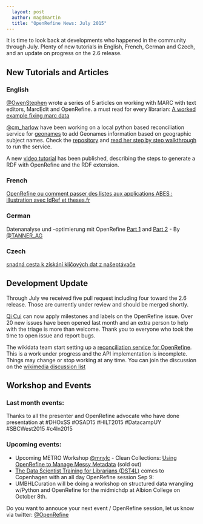 ```yaml
---
  layout: post
  author: magdmartin
  title: "OpenRefine News: July 2015"
---
```


It is time to look back at developments who happened in the community through July. Plenty of new tutorials in English, French, German and Czech, and an update on progress on the 2.6 release.

## New Tutorials and Articles

### English

[@OwenStephen](https://twitter.com/owenstephen) wrote a series of 5 articles on working with MARC with text editors, MarcEdit and OpenRefine. a must read for every librarian: [A worked example fixing marc data](http://www.meanboyfriend.com/overdue_ideas/tag/fixmarc/?orderby=date&order=ASC)

[@cm_harlow](http://twitter.com/cm_harlow) have been working on a local python based reconciliation service for [geonames](http://www.geonames.org/) to add Geonames information based on geographic subject names. Check the [repository](https://github.com/cmh2166/geonames-reconcile) and [read her step by step walkthrough](http://christinaharlow.com/walkthrough-of-geonames-recon-service) to run the service.

A new [video tutorial](http://ow.ly/P5jR1) has been published, describing the steps to generate a RDF with OpenRefine and the RDF extension.

### French

[OpenRefine ou comment passer des listes aux applications ABES : illustration avec IdRef et theses.fr](http://punktokomo.abes.fr/2015/07/10/911/)


### German

Datenanalyse und -optimierung mit OpenRefine
[Part 1](http://www.tanner.de/blog/datenanalyse-und-optimierung-mit-openrefine-1/) and [Part 2](http://www.tanner.de/blog/datenanalyse-und-optimierung-mit-openrefine-2/) - By [@TANNER_AG](http://twitter.com/TANNER_AG)


### Czech

[snadná cesta k získání klíčových dat z našeptávače](http://blog.medio.cz/open-refine-snadna-cesta-k-ziskani-klicovych-dat-z-naseptavace)

## Development Update

Through July we received five pull request including four toward the 2.6 release. Those are currently under review and should be merged shortly.  

[Qi Cui](https://github.com/jackyq2015) can now apply milestones and labels on the OpenRefine issue. Over 20 new issues have been opened last month and an extra person to help with the triage is more than welcome. Thank you to everyone who took the time to open issue and report bugs. 

The wikidata team start setting up a [reconciliation service for OpenRefine](https://tools.wmflabs.org/wikidata-reconcile/). This is a work under progress and the API implementation is incomplete. Things may change or stop working at any time. You can join the discussion on the [wikimedia discussion list](https://lists.wikimedia.org/pipermail/wikidata/2015-July/006776.html)


## Workshop and Events

### Last month events:

Thanks to all the presenter and OpenRefine advocate who have done presentation at #DHOxSS #OSAD15 #HILT2015 #DatacampUY #SBCWest2015 #c4ln2015

### Upcoming events: 

* Upcoming METRO Workshop [@mnylc](http://twitter.com/mnylc) - Clean Collections: [Using OpenRefine to Manage Messy Metadata](http://metro.org/events/659/)
 (sold out) 
* [The Data Scientist Training for Librarians (DST4L)](http://ow.ly/NOxgm) comes to Copenhagen with an all day OpenRefine session Sep 9: 
* UMBHLCuration will be doing a workshop on structured data wrangling w/Python and OpenRefine for the midmichdp at Albion College on October 8th.

Do you want to annouce your next event / OpenRefine session, let us know via twitter: [@OpenRefine](http://twitter.com/OpenRefine)
